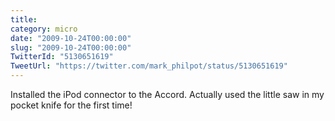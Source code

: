 ```yaml
---
title: 
category: micro
date: "2009-10-24T00:00:00"
slug: "2009-10-24T00:00:00"
TwitterId: "5130651619"
TweetUrl: "https://twitter.com/mark_philpot/status/5130651619"
---
```


Installed the iPod connector to the Accord. Actually used the little saw in my
pocket knife for the first time!
